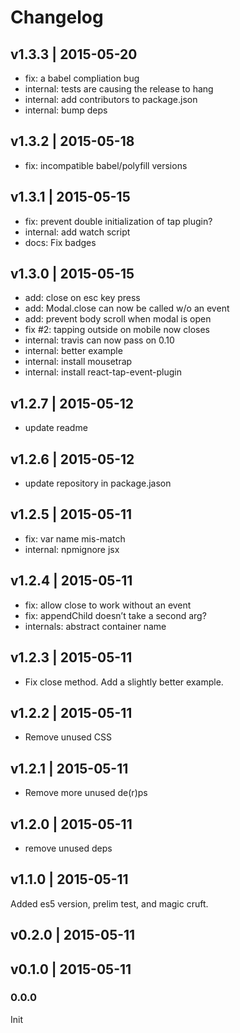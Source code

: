 # Changelog

## v1.3.3 | 2015-05-20
* fix: a babel compliation bug
* internal: tests are causing the release to hang
* internal: add contributors to package.json
* internal: bump deps

## v1.3.2 | 2015-05-18
* fix: incompatible babel/polyfill versions

## v1.3.1 | 2015-05-15
* fix: prevent double initialization of tap plugin?
* internal: add watch script
* docs: Fix badges

## v1.3.0 | 2015-05-15
* add: close on esc key press
* add: Modal.close can now be called w/o an event
* add: prevent body scroll when modal is open
* fix #2: tapping outside on mobile now closes
* internal: travis can now pass on 0.10
* internal: better example
* internal: install mousetrap
* internal: install react-tap-event-plugin

## v1.2.7 | 2015-05-12
* update readme

## v1.2.6 | 2015-05-12
* update repository in package.jason

## v1.2.5 | 2015-05-11
* fix: var name mis-match
* internal: npmignore jsx

## v1.2.4 | 2015-05-11
* fix: allow close to work without an event
* fix: appendChild doesn’t take a second arg?
* internals: abstract container name

## v1.2.3 | 2015-05-11
* Fix close method. Add a slightly better example.

## v1.2.2 | 2015-05-11
* Remove unused CSS

## v1.2.1 | 2015-05-11
* Remove more unused de(r)ps

## v1.2.0 | 2015-05-11
* remove unused deps

## v1.1.0 | 2015-05-11
Added es5 version, prelim test, and magic cruft.

## v0.2.0 | 2015-05-11


## v0.1.0 | 2015-05-11


### 0.0.0
Init















